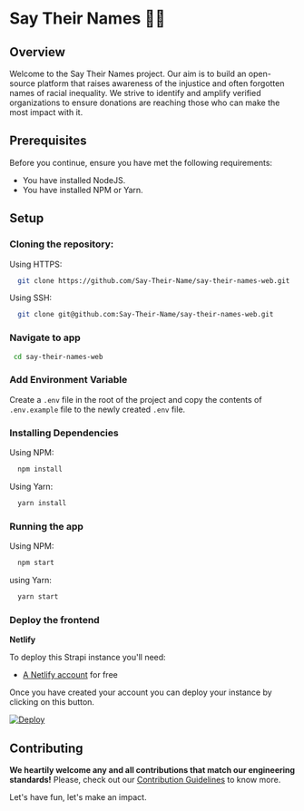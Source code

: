 # Say Their Names ✊🏿

## Overview

Welcome to the Say Their Names project. Our aim is to build an open-source platform that raises awareness of the injustice and often forgotten names of racial inequality. We strive to identify and amplify verified organizations to ensure donations are reaching those who can make the most impact with it.

## Prerequisites

Before you continue, ensure you have met the following requirements:

- You have installed NodeJS.
- You have installed NPM or Yarn.

## Setup

### Cloning the repository:

Using HTTPS:

```sh
  git clone https://github.com/Say-Their-Name/say-their-names-web.git
```

Using SSH:

```sh
  git clone git@github.com:Say-Their-Name/say-their-names-web.git
```

### Navigate to app
```sh
 cd say-their-names-web
```

### Add Environment Variable
Create a `.env` file in the root of the project and copy the contents of `.env.example` file to the newly created `.env` file.

### Installing Dependencies

Using NPM:

```sh
  npm install
```

Using Yarn:

```sh
  yarn install
```

### Running the app

Using NPM:

```sh
  npm start
```

using Yarn:

```sh
  yarn start
```

### Deploy the frontend

**Netlify**

To deploy this Strapi instance you'll need:

- [A Netlify account](https://app.netlify.com/signup) for free

Once you have created your account you can deploy your instance by clicking on this button.

[![Deploy](https://www.netlify.com/img/deploy/button.svg)](https://app.netlify.com/start/deploy?repository=https://github.com/Say-Their-Name/web)

## Contributing

**We heartily welcome any and all contributions that match our engineering standards!**
Please, check out our [Contribution Guidelines](https://github.com/Say-Their-Name/say-their-names-web/blob/chore/styling/CONTRIBUTING.md#say-their-name-web-contribution-guide) to know more.

Let's have fun, let's make an impact.
